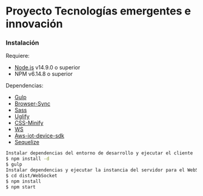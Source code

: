 # Proyecto Tecnologías emergentes e innovación 
 

### Instalación

Requiere:
- [Node.js](https://nodejs.org/) v14.9.0 o superior 
- NPM v6.14.8 o superior

Dependencias: 

- [Gulp](https://www.npmjs.com/package/gulp-cli) 
- [Browser-Sync](https://www.npmjs.com/package/browser-sync)
- [Sass](https://www.npmjs.com/package/gulp-sass)
- [Uglify](https://www.npmjs.com/package/gulp-uglify)
- [CSS-Minify](https://www.npmjs.com/package/gulp-cssmin)
- [WS](https://www.npmjs.com/package/ws)
- [Aws-iot-device-sdk](https://www.npmjs.com/package/aws-iot-device-sdk)
- [Sequelize](https://www.npmjs.com/package/sequelize)

```sh
Instalar dependencias del entorno de desarrollo y ejecutar el cliente 
$ npm install -d
$ gulp
Instalar dependencias y ejecutar la instancia del servidor para el WebSocket y la inseción a la base de datos, crear la tabla iot y configurar la base de datos local o descomentar la base de datos de AWS 
$ cd dist/WebSocket
$ npm install
$ npm start 
```